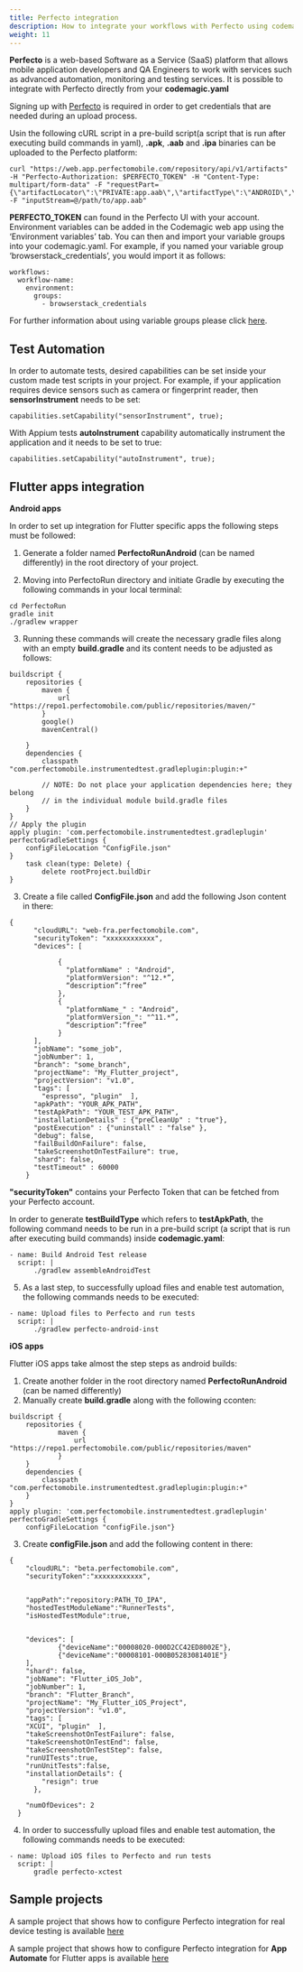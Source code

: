 ```yaml
---
title: Perfecto integration
description: How to integrate your workflows with Perfecto using codemagic.yaml
weight: 11
---
```


**Perfecto** is a web-based Software as a Service (SaaS) platform that allows mobile application developers and QA Engineers to work with services such as advanced automation, monitoring and testing services. It is possible to integrate with Perfecto directly from your **codemagic.yaml**

Signing up with [Perfecto](https://www.perfecto.io/) is required in order to get credentials that are needed during an upload process. 

Usin the following cURL script in a pre-build script(a script that is run after executing build commands in yaml), **.apk**, **.aab** and **.ipa** binaries can be uploaded to the Perfecto platform:

```
curl "https://web.app.perfectomobile.com/repository/api/v1/artifacts" -H "Perfecto-Authorization: $PERFECTO_TOKEN" -H "Content-Type: multipart/form-data" -F "requestPart={\"artifactLocator\":\"PRIVATE:app.aab\",\"artifactType\":\"ANDROID\",\"override\":true}" -F "inputStream=@/path/to/app.aab"
```

**PERFECTO_TOKEN** can found in the Perfecto UI with your account. Environment variables can be added in the Codemagic web app using the ‘Environment variables’ tab. You can then and import your variable groups into your codemagic.yaml. For example, if you named your variable group ‘browserstack_credentials’, you would import it as follows:

```
workflows:
  workflow-name:
    environment:
      groups:
        - browserstack_credentials
```

For further information about using variable groups please click [here](.../variables/environment-variable-groups/).


## Test Automation

In order to automate tests, desired capabilities can be set inside your custom made test scripts in your project. For example, if your application requires device sensors such as camera or fingerprint reader, then **sensorInstrument** needs to be set:

```
capabilities.setCapability("sensorInstrument", true);
```

With Appium tests **autoInstrument** capability automatically instrument the application and it needs to be set to true:

```
capabilities.setCapability("autoInstrument", true);
```

## Flutter apps integration

**Android apps**

In order to set up integration for Flutter specific apps the following steps must be followed:

1. Generate a folder named **PerfectoRunAndroid** (can be named differently) in the root directory of your project.

2. Moving into PerfectoRun directory and initiate Gradle by executing the following commands in your local terminal:
```
cd PerfectoRun 
gradle init 
./gradlew wrapper
```
3. Running these commands will create the necessary gradle files along with an empty **build.gradle** and its content needs to be adjusted as follows:

```
buildscript {
    repositories {
        maven {
            url "https://repo1.perfectomobile.com/public/repositories/maven/"      
        }
        google()
        mavenCentral()
        
    }
    dependencies {
        classpath "com.perfectomobile.instrumentedtest.gradleplugin:plugin:+"
           
        // NOTE: Do not place your application dependencies here; they belong
        // in the individual module build.gradle files
    }
}
// Apply the plugin 
apply plugin: 'com.perfectomobile.instrumentedtest.gradleplugin'
perfectoGradleSettings {
    configFileLocation "ConfigFile.json"
}
    task clean(type: Delete) {
        delete rootProject.buildDir
}
```

3. Create a file called **ConfigFile.json** and add the following Json content in there:

```
{
      "cloudURL": "web-fra.perfectomobile.com",
      "securityToken": "xxxxxxxxxxxx",
      "devices": [
       
            {
              "platformName" : "Android",
              "platformVersion": "^12.*”,
              “description”:”free”
            },
            {
              "platformName_" : "Android",
              "platformVersion_": "^11.*”,
              “description”:”free”
            }
      ],
      "jobName": "some_job",
      "jobNumber": 1,
      "branch": "some_branch",
      "projectName": "My_Flutter_project",
      "projectVersion": "v1.0",
      "tags": [
        "espresso", "plugin"  ],
      "apkPath": "YOUR_APK_PATH",
      "testApkPath": "YOUR_TEST_APK_PATH",
      "installationDetails" : {"preCleanUp" : "true"},
      "postExecution" : {"uninstall" : "false" },
      "debug": false,
      "failBuildOnFailure": false,
      "takeScreenshotOnTestFailure": true,
      "shard": false,
      "testTimeout" : 60000
    }
```

**"securityToken"** contains your Perfecto Token that can be fetched from your Perfecto account.

In order to generate **testBuildType** which refers to **testApkPath**, the following command needs to be run in a pre-build script (a script that is run after executing build commands) inside **codemagic.yaml**:

```
- name: Build Android Test release
  script: |
      ./gradlew assembleAndroidTest
```
5. As a last step, to successfully upload files and enable test automation, the following commands needs to be executed:

```
- name: Upload files to Perfecto and run tests
  script: |
      ./gradlew perfecto-android-inst
```

**iOS apps**

Flutter iOS apps take almost the step steps as android builds:

1. Create another folder in the root directory named **PerfectoRunAndroid** (can be named differently)
2. Manually create **build.gradle** along with the following cconten:
```
buildscript {
    repositories {
            maven {
                url "https://repo1.perfectomobile.com/public/repositories/maven"        
            }
    }
    dependencies {
        classpath "com.perfectomobile.instrumentedtest.gradleplugin:plugin:+"    
    }
}
apply plugin: 'com.perfectomobile.instrumentedtest.gradleplugin'
perfectoGradleSettings {
    configFileLocation "configFile.json"}
```
3. Create **configFile.json** and add the following content in there:
```
{
    "cloudURL": "beta.perfectomobile.com",
    "securityToken":"xxxxxxxxxxxx",
   
	
	"appPath":"repository:PATH_TO_IPA",
	"hostedTestModuleName":"RunnerTests",
	"isHostedTestModule":true,
	
	
	"devices": [
			{"deviceName":"00008020-000D2CC42ED8002E"},
			{"deviceName":"00008101-000B05283081401E"}
	],
	"shard": false,
	"jobName": "Flutter_iOS_Job",
  	"jobNumber": 1,
  	"branch": "Flutter_Branch",
  	"projectName": "My_Flutter_iOS_Project",
  	"projectVersion": "v1.0",
  	"tags": [
    "XCUI", "plugin"  ],
	"takeScreenshotOnTestFailure": false,
	"takeScreenshotOnTestEnd": false,
	"takeScreenshotOnTestStep": false,
	"runUITests":true,
	"runUnitTests":false,
	"installationDetails": {
		"resign": true
	  },
	  
  	"numOfDevices": 2
  }
```
4. In order to successfully upload files and enable test automation, the following commands needs to be executed:

```
- name: Upload iOS files to Perfecto and run tests
  script: |
      gradle perfecto-xctest
```

## Sample projects

A sample project that shows how to configure Perfecto integration for real device testing is available [here](https://github.com/codemagic-ci-cd/codemagic-sample-projects/tree/main/integrations/perfecto_sample_project)

A sample project that shows how to configure Perfecto integration for **App Automate** for Flutter apps is available [here]()
